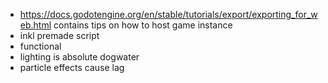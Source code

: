 - https://docs.godotengine.org/en/stable/tutorials/export/exporting_for_web.html contains tips on how to host game instance
- inkl premade script
- functional
- lighting is absolute dogwater
- particle effects cause lag
